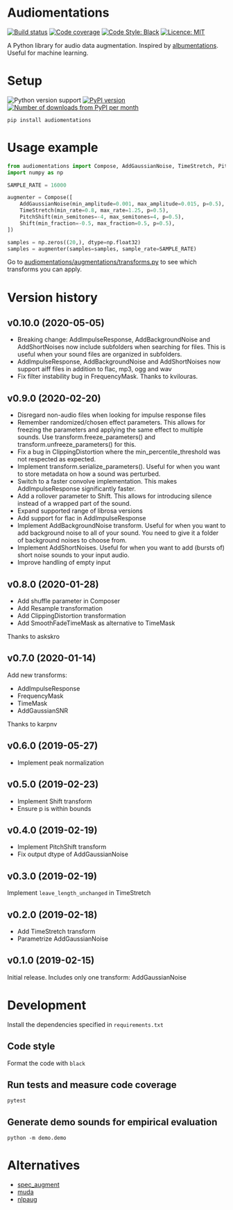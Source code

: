 # Audiomentations

[![Build status](https://img.shields.io/circleci/project/github/iver56/audiomentations/master.svg)](https://circleci.com/gh/iver56/audiomentations) [![Code coverage](https://img.shields.io/codecov/c/github/iver56/audiomentations/master.svg)](https://codecov.io/gh/iver56/audiomentations) [![Code Style: Black](https://img.shields.io/badge/code%20style-black-black.svg)](https://github.com/ambv/black) [![Licence: MIT](https://img.shields.io/pypi/l/audiomentations)](https://github.com/iver56/audiomentations/blob/master/LICENSE)

A Python library for audio data augmentation. Inspired by [albumentations](https://github.com/albu/albumentations). Useful for machine learning.

# Setup

![Python version support](https://img.shields.io/pypi/pyversions/audiomentations)
[![PyPI version](https://img.shields.io/pypi/v/audiomentations.svg?style=flat)](https://pypi.org/project/audiomentations/)
[![Number of downloads from PyPI per month](https://img.shields.io/pypi/dm/audiomentations.svg?style=flat)](https://pypi.org/project/audiomentations/)

`pip install audiomentations`

# Usage example

```python
from audiomentations import Compose, AddGaussianNoise, TimeStretch, PitchShift, Shift
import numpy as np

SAMPLE_RATE = 16000

augmenter = Compose([
    AddGaussianNoise(min_amplitude=0.001, max_amplitude=0.015, p=0.5),
    TimeStretch(min_rate=0.8, max_rate=1.25, p=0.5),
    PitchShift(min_semitones=-4, max_semitones=4, p=0.5),
    Shift(min_fraction=-0.5, max_fraction=0.5, p=0.5),
])

samples = np.zeros((20,), dtype=np.float32)
samples = augmenter(samples=samples, sample_rate=SAMPLE_RATE)
```

Go to [audiomentations/augmentations/transforms.py](https://github.com/iver56/audiomentations/blob/master/audiomentations/augmentations/transforms.py) to see which transforms you can apply.

# Version history

## v0.10.0 (2020-05-05)

* Breaking change: AddImpulseResponse, AddBackgroundNoise and AddShortNoises now include subfolders when searching for files. This is useful when your sound files are organized in subfolders.
* AddImpulseResponse, AddBackgroundNoise and AddShortNoises now support aiff files in addition to flac, mp3, ogg and wav
* Fix filter instability bug in FrequencyMask. Thanks to kvilouras.

## v0.9.0 (2020-02-20)

* Disregard non-audio files when looking for impulse response files
* Remember randomized/chosen effect parameters. This allows for freezing the parameters and applying the same effect to multiple sounds. Use transform.freeze_parameters() and transform.unfreeze_parameters() for this.
* Fix a bug in ClippingDistortion where the min_percentile_threshold was not respected as expected.
* Implement transform.serialize_parameters(). Useful for when you want to store metadata on how a sound was perturbed.
* Switch to a faster convolve implementation. This makes AddImpulseResponse significantly faster.
* Add a rollover parameter to Shift. This allows for introducing silence instead of a wrapped part of the sound.
* Expand supported range of librosa versions
* Add support for flac in AddImpulseResponse
* Implement AddBackgroundNoise transform. Useful for when you want to add background noise to all of your sound. You need to give it a folder of background noises to choose from.
* Implement AddShortNoises. Useful for when you want to add (bursts of) short noise sounds to your input audio.
* Improve handling of empty input

## v0.8.0 (2020-01-28)

* Add shuffle parameter in Composer
* Add Resample transformation
* Add ClippingDistortion transformation
* Add SmoothFadeTimeMask as alternative to TimeMask

Thanks to askskro

## v0.7.0 (2020-01-14)

Add new transforms:

* AddImpulseResponse
* FrequencyMask
* TimeMask
* AddGaussianSNR

Thanks to karpnv

## v0.6.0 (2019-05-27)

* Implement peak normalization

## v0.5.0 (2019-02-23)

* Implement Shift transform
* Ensure p is within bounds

## v0.4.0 (2019-02-19)

* Implement PitchShift transform
* Fix output dtype of AddGaussianNoise

## v0.3.0 (2019-02-19)

Implement `leave_length_unchanged` in TimeStretch

## v0.2.0 (2019-02-18)

* Add TimeStretch transform
* Parametrize AddGaussianNoise

## v0.1.0 (2019-02-15)

Initial release. Includes only one transform: AddGaussianNoise


# Development

Install the dependencies specified in `requirements.txt`

## Code style

Format the code with `black`

## Run tests and measure code coverage

`pytest`

## Generate demo sounds for empirical evaluation

`python -m demo.demo`

# Alternatives

* [spec_augment](https://github.com/zcaceres/spec_augment)
* [muda](https://github.com/bmcfee/muda)
* [nlpaug](https://github.com/makcedward/nlpaug)
